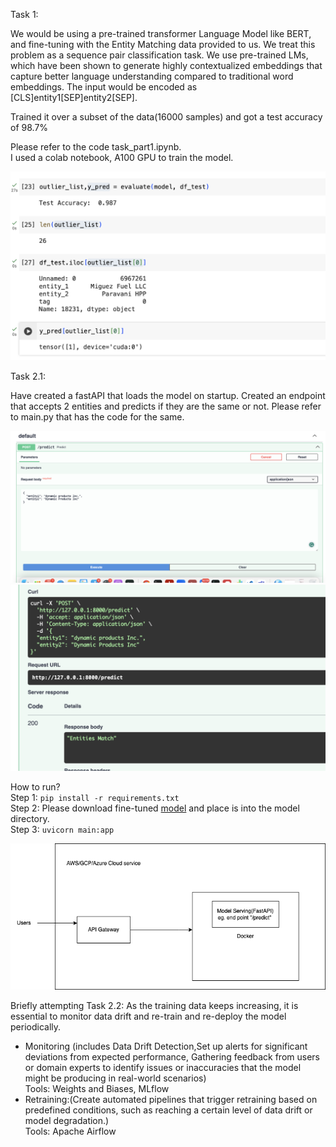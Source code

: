 Task 1:

We would be using a pre-trained transformer Language Model like BERT, and fine-tuning with the Entity Matching data provided to us. We treat this problem as a sequence pair classification task. We use pre-trained LMs, which have been shown to generate highly contextualized embeddings that capture better language understanding compared to traditional word embeddings.
The input would be encoded as [CLS]entity1[SEP]entity2[SEP].

Trained it over a subset of the data(16000 samples) and got a test accuracy of 98.7%

Please refer to the code task_part1.ipynb.  \
I used a colab notebook, A100 GPU to train the model.

![Screenshot](images/eval.png)

Task 2.1:

Have created a fastAPI that loads the model on startup.
Created an endpoint that accepts 2 entities and predicts if they are the same or not.
Please refer to main.py that has the code for the same.

![Screenshot](images/api_input.png)
![Screenshot](images/api.png)

How to run? \
Step 1: ```pip install -r requirements.txt``` \
Step 2: Please download fine-tuned [model](https://drive.google.com/file/d/1FcSCDf09EtSqxzXDxjPVcNsr8QX7SwTS/view?usp=sharing) and place is into the model directory. \
Step 3: ```uvicorn main:app```

![Screenshot](images/prod_flow.drawio.png)

Briefly attempting Task 2.2:
As the training data keeps increasing, it is essential to monitor data drift and re-train and re-deploy the model periodically.
- Monitoring (includes Data Drift Detection,Set up alerts for significant deviations from expected performance, Gathering feedback from users or domain experts to identify issues or inaccuracies that the model might be producing in real-world scenarios)\
Tools: Weights and Biases, MLflow
- Retraining:(Create automated pipelines that trigger retraining based on predefined conditions, such as reaching a certain level of data drift or model degradation.)\
Tools: Apache Airflow
 



